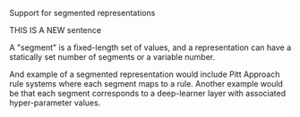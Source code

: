 Support for segmented representations

THIS IS A NEW sentence

A "segment" is a fixed-length set of values, and a representation can have a 
statically set number of segments or a variable number.

And example of a segmented representation would include Pitt Approach rule 
systems where each segment maps to a rule.  Another example would be that
each segment corresponds to a deep-learner layer with associated hyper-parameter
values.
